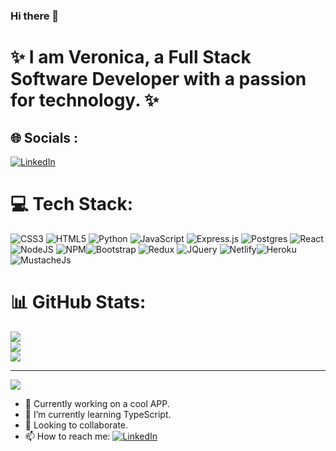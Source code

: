 ### Hi there 👋
# ✨ I am Veronica, a Full Stack Software Developer with a passion for technology. ✨



## 🌐 Socials :
[![LinkedIn](https://img.shields.io/badge/LinkedIn-%230077B5.svg?logo=linkedin&logoColor=white)](https://www.linkedin.com/in/veronica-taucci/)
<!-- [![Portfolio](https://veronicataucciportfolio.netlify.app/)](https://veronicataucciportfolio.netlify.app/)  -->

# 💻 Tech Stack:
![CSS3](https://img.shields.io/badge/css3-%231572B6.svg?style=for-the-badge&logo=css3&logoColor=white) ![HTML5](https://img.shields.io/badge/html5-%23E34F26.svg?style=for-the-badge&logo=html5&logoColor=white) ![Python](https://img.shields.io/badge/python-3670A0?style=for-the-badge&logo=python&logoColor=ffdd54) ![JavaScript](https://img.shields.io/badge/javascript-%23323330.svg?style=for-the-badge&logo=javascript&logoColor=%23F7DF1E) ![Express.js](https://img.shields.io/badge/express.js-%23404d59.svg?style=for-the-badge&logo=express&logoColor=%2361DAFB) ![Postgres](https://img.shields.io/badge/postgres-%23316192.svg?style=for-the-badge&logo=postgresql&logoColor=white) ![React](https://img.shields.io/badge/react-%2320232a.svg?style=for-the-badge&logo=react&logoColor=%2361DAFB) ![NodeJS](https://img.shields.io/badge/node.js-6DA55F?style=for-the-badge&logo=node.js&logoColor=white) ![NPM](https://img.shields.io/badge/NPM-%23000000.svg?style=for-the-badge&logo=npm&logoColor=white)![Bootstrap](https://img.shields.io/badge/Bootstrap-563D7C?style=for-the-badge&logo=bootstrap&logoColor=white) ![Redux](https://img.shields.io/badge/Redux-593D88?style=for-the-badge&logo=redux&logoColor=white) ![JQuery](https://img.shields.io/badge/jQuery-0769AD?style=for-the-badge&logo=jquery&logoColor=white) ![Netlify](https://img.shields.io/badge/Netlify-00C7B7?style=for-the-badge&logo=netlify&logoColor=white)![Heroku](https://img.shields.io/badge/Heroku-430098?style=for-the-badge&logo=heroku&logoColor=white) ![MustacheJs](http://ForTheBadge.com/images/badges/built-with-love.svg)
# 📊 GitHub Stats:
![](https://github-readme-stats.vercel.app/api?username=VeronicaTaucci&theme=dark&hide_border=false&include_all_commits=true&count_private=false)<br/>
![](https://github-readme-streak-stats.herokuapp.com/?user=VeronicaTaucci&theme=dark&hide_border=false)<br/>
![](https://github-readme-stats.vercel.app/api/top-langs/?username=VeronicaTaucci&theme=dark&hide_border=false&include_all_commits=true&count_private=false&layout=compact)

---
[![](https://visitcount.itsvg.in/api?id=VeronicaTaucci&label=Profile%20Views&color=11&pretty=false)](https://visitcount.itsvg.in)


- 🔭 Currently working on a cool APP.
- 🌱 I’m currently learning TypeScript.
- 👯 Looking to collaborate.
- 📫 How to reach me: [![LinkedIn](https://img.shields.io/badge/LinkedIn-%230077B5.svg?logo=linkedin&logoColor=white)](https://www.linkedin.com/in/veronica-taucci/) 
